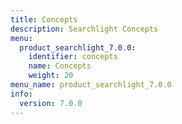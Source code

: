 ```yaml
---
title: Concepts
description: Searchlight Concepts
menu:
  product_searchlight_7.0.0:
    identifier: concepts
    name: Concepts
    weight: 20
menu_name: product_searchlight_7.0.0
info:
  version: 7.0.0
---
```


